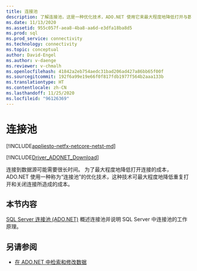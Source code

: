 ```yaml
---
title: 连接池
description: 了解连接池，这是一种优化技术，ADO.NET 使用它来最大程度地降低打开与数据源的连接的成本。
ms.date: 11/13/2020
ms.assetid: 955c057f-aea8-4ba8-aa6d-e3dfa18ba8d5
ms.prod: sql
ms.prod_service: connectivity
ms.technology: connectivity
ms.topic: conceptual
author: David-Engel
ms.author: v-daenge
ms.reviewer: v-chmalh
ms.openlocfilehash: 41842a2eb754aedc31bad206ad427a86bb65f00f
ms.sourcegitcommit: 192f6a99e19e66f0f817fdb1977f564b2aaa133b
ms.translationtype: HT
ms.contentlocale: zh-CN
ms.lasthandoff: 11/25/2020
ms.locfileid: "96126369"
---
```

# <a name="connection-pooling"></a>连接池

[!INCLUDE[appliesto-netfx-netcore-netst-md](../../includes/appliesto-netfx-netcore-netst-md.md)]

[!INCLUDE[Driver_ADONET_Download](../../includes/driver_adonet_download.md)]

连接到数据源可能需要很长时间。 为了最大程度地降低打开连接的成本，ADO.NET 使用一种称为“连接池”的优化技术，这种技术可最大程度地降低重复打开和关闭连接所造成的成本。

## <a name="in-this-section"></a>本节内容  

[SQL Server 连接池 (ADO.NET)](sql-server-connection-pooling.md) 概述连接池并说明 SQL Server 中连接池的工作原理。

## <a name="see-also"></a>另请参阅

- [在 ADO.NET 中检索和修改数据](retrieving-modifying-data.md)
